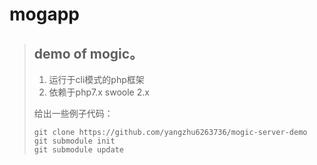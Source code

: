 # mogapp
> ## demo of mogic。
> 
 > 1.   运行于cli模式的php框架 
 > 2.   依赖于php7.x swoole 2.x 
> 
> 给出一些例子代码：
> 
>     git clone https://github.com/yangzhu6263736/mogic-server-demo
>     git submodule init
>     git submodule update
